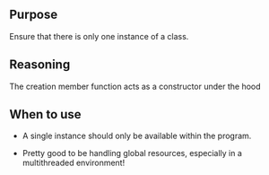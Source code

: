 ## Purpose

Ensure that there is only one instance of a class.

## Reasoning

The creation member function acts as a constructor under the hood

## When to use

* A single instance should only be available within the program.

* Pretty good to be handling global resources, especially in a multithreaded environment!